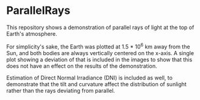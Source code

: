 # ParallelRays

This repository shows a demonstration of parallel rays of light at the top of Earth's atmosphere.

For simplicity's sake, the Earth was plotted at 1.5 * 10<sup>6</sup> km away from the Sun, and both bodies are always vertically centered on the x-axis. A single plot showing a deviation of that is included in the images to show that this does not have an effect on the results of the demonstration.

Estimation of Direct Normal Irradiance (DNI) is included as well, to demonstrate that the tilt and curvature affect the distribution of sunlight rather than the rays deviating from parallel.
